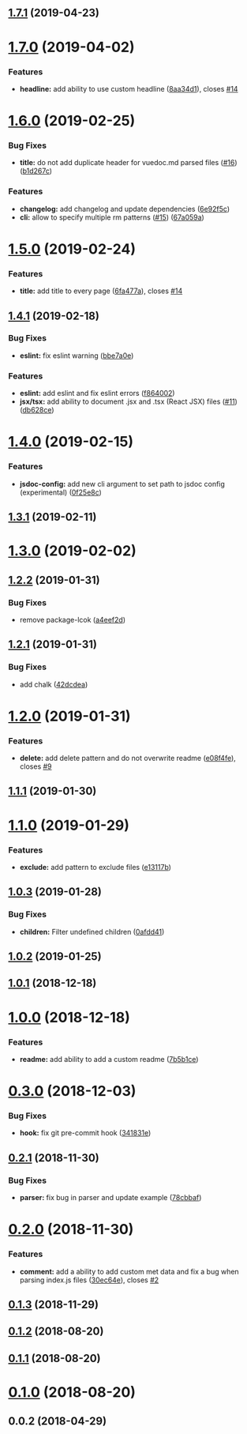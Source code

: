 ## [1.7.1](https://github.com/ph1p/vuepress-jsdoc/compare/v1.7.0...v1.7.1) (2019-04-23)



# [1.7.0](https://github.com/ph1p/vuepress-jsdoc/compare/v1.6.0...v1.7.0) (2019-04-02)


### Features

* **headline:** add ability to use custom headline ([8aa34d1](https://github.com/ph1p/vuepress-jsdoc/commit/8aa34d1)), closes [#14](https://github.com/ph1p/vuepress-jsdoc/issues/14)



# [1.6.0](https://github.com/ph1p/vuepress-jsdoc/compare/v1.5.0...v1.6.0) (2019-02-25)


### Bug Fixes

* **title:** do not add duplicate header for vuedoc.md parsed files ([#16](https://github.com/ph1p/vuepress-jsdoc/issues/16)) ([b1d267c](https://github.com/ph1p/vuepress-jsdoc/commit/b1d267c))


### Features

* **changelog:** add changelog and update dependencies ([6e92f5c](https://github.com/ph1p/vuepress-jsdoc/commit/6e92f5c))
* **cli:** allow to specify multiple rm patterns ([#15](https://github.com/ph1p/vuepress-jsdoc/issues/15)) ([67a059a](https://github.com/ph1p/vuepress-jsdoc/commit/67a059a))



# [1.5.0](https://github.com/ph1p/vuepress-jsdoc/compare/v1.4.1...v1.5.0) (2019-02-24)


### Features

* **title:** add title to every page ([6fa477a](https://github.com/ph1p/vuepress-jsdoc/commit/6fa477a)), closes [#14](https://github.com/ph1p/vuepress-jsdoc/issues/14)



## [1.4.1](https://github.com/ph1p/vuepress-jsdoc/compare/v1.4.0...v1.4.1) (2019-02-18)


### Bug Fixes

* **eslint:** fix eslint warning ([bbe7a0e](https://github.com/ph1p/vuepress-jsdoc/commit/bbe7a0e))


### Features

* **eslint:** add eslint and fix eslint errors ([f864002](https://github.com/ph1p/vuepress-jsdoc/commit/f864002))
* **jsx/tsx:** add ability to document .jsx and .tsx (React JSX) files ([#11](https://github.com/ph1p/vuepress-jsdoc/issues/11)) ([db628ce](https://github.com/ph1p/vuepress-jsdoc/commit/db628ce))



# [1.4.0](https://github.com/ph1p/vuepress-jsdoc/compare/v1.3.1...v1.4.0) (2019-02-15)


### Features

* **jsdoc-config:** add new cli argument to set path to jsdoc config (experimental) ([0f25e8c](https://github.com/ph1p/vuepress-jsdoc/commit/0f25e8c))



## [1.3.1](https://github.com/ph1p/vuepress-jsdoc/compare/v1.3.0...v1.3.1) (2019-02-11)



# [1.3.0](https://github.com/ph1p/vuepress-jsdoc/compare/v1.2.2...v1.3.0) (2019-02-02)



## [1.2.2](https://github.com/ph1p/vuepress-jsdoc/compare/v1.2.1...v1.2.2) (2019-01-31)


### Bug Fixes

* remove package-lcok ([a4eef2d](https://github.com/ph1p/vuepress-jsdoc/commit/a4eef2d))



## [1.2.1](https://github.com/ph1p/vuepress-jsdoc/compare/v1.2.0...v1.2.1) (2019-01-31)


### Bug Fixes

* add chalk ([42dcdea](https://github.com/ph1p/vuepress-jsdoc/commit/42dcdea))



# [1.2.0](https://github.com/ph1p/vuepress-jsdoc/compare/v1.1.1...v1.2.0) (2019-01-31)


### Features

* **delete:** add delete pattern and do not overwrite readme ([e08f4fe](https://github.com/ph1p/vuepress-jsdoc/commit/e08f4fe)), closes [#9](https://github.com/ph1p/vuepress-jsdoc/issues/9)



## [1.1.1](https://github.com/ph1p/vuepress-jsdoc/compare/v1.1.0...v1.1.1) (2019-01-30)



# [1.1.0](https://github.com/ph1p/vuepress-jsdoc/compare/v1.0.3...v1.1.0) (2019-01-29)


### Features

* **exclude:** add pattern to exclude files ([e13117b](https://github.com/ph1p/vuepress-jsdoc/commit/e13117b))



## [1.0.3](https://github.com/ph1p/vuepress-jsdoc/compare/v1.0.2...v1.0.3) (2019-01-28)


### Bug Fixes

* **children:** Filter undefined children ([0afdd41](https://github.com/ph1p/vuepress-jsdoc/commit/0afdd41))



## [1.0.2](https://github.com/ph1p/vuepress-jsdoc/compare/v1.0.1...v1.0.2) (2019-01-25)



## [1.0.1](https://github.com/ph1p/vuepress-jsdoc/compare/v1.0.0...v1.0.1) (2018-12-18)



# [1.0.0](https://github.com/ph1p/vuepress-jsdoc/compare/v0.3.0...v1.0.0) (2018-12-18)


### Features

* **readme:** add ability to add a custom readme ([7b5b1ce](https://github.com/ph1p/vuepress-jsdoc/commit/7b5b1ce))



# [0.3.0](https://github.com/ph1p/vuepress-jsdoc/compare/v0.2.1...v0.3.0) (2018-12-03)


### Bug Fixes

* **hook:** fix git pre-commit hook ([341831e](https://github.com/ph1p/vuepress-jsdoc/commit/341831e))



## [0.2.1](https://github.com/ph1p/vuepress-jsdoc/compare/v0.2.0...v0.2.1) (2018-11-30)


### Bug Fixes

* **parser:** fix bug in parser and update example ([78cbbaf](https://github.com/ph1p/vuepress-jsdoc/commit/78cbbaf))



# [0.2.0](https://github.com/ph1p/vuepress-jsdoc/compare/v0.1.3...v0.2.0) (2018-11-30)


### Features

* **comment:** add a ability to add custom met data and fix a bug when parsing index.js files ([30ec64e](https://github.com/ph1p/vuepress-jsdoc/commit/30ec64e)), closes [#2](https://github.com/ph1p/vuepress-jsdoc/issues/2)



## [0.1.3](https://github.com/ph1p/vuepress-jsdoc/compare/v0.1.2...v0.1.3) (2018-11-29)



## [0.1.2](https://github.com/ph1p/vuepress-jsdoc/compare/v0.1.1...v0.1.2) (2018-08-20)



## [0.1.1](https://github.com/ph1p/vuepress-jsdoc/compare/v0.1.0...v0.1.1) (2018-08-20)



# [0.1.0](https://github.com/ph1p/vuepress-jsdoc/compare/v0.0.2...v0.1.0) (2018-08-20)



## 0.0.2 (2018-04-29)



